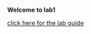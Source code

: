 **Welcome to lab1**

<a href="https://github.com/vbojko/f5-dns-automation-demo-12-1-x/tree/develop/docs/lab1connecting.rst">click here for the lab guide </a>
